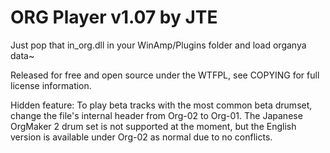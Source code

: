 ORG Player v1.07 by JTE
=======================
Just pop that in_org.dll in your WinAmp/Plugins folder and load organya data~

Released for free and open source under the WTFPL, see COPYING for full license information.

Hidden feature: To play beta tracks with the most common beta drumset, change the file's internal header from Org-02 to Org-01.
The Japanese OrgMaker 2 drum set is not supported at the moment, but the English version is available under Org-02 as normal due to no conflicts.
